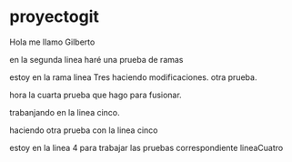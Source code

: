 # proyectogit

 Hola me llamo Gilberto

 en la segunda linea haré una prueba de ramas

 estoy en la rama linea Tres
 haciendo modificaciones.
 otra prueba.

 hora la cuarta prueba que hago para fusionar.


 trabanjando en la linea cinco.

 haciendo otra prueba con la linea cinco

 estoy en la linea 4 para trabajar las pruebas correspondiente
 lineaCuatro

